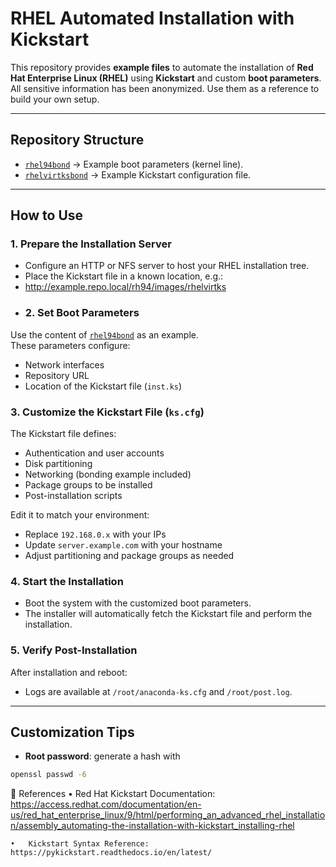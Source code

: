 # RHEL Automated Installation with Kickstart

This repository provides **example files** to automate the installation of **Red Hat Enterprise Linux (RHEL)** using **Kickstart** and custom **boot parameters**.  
All sensitive information has been anonymized. Use them as a reference to build your own setup.

---

## Repository Structure

- [`rhel94bond`](prm/rhel94bond.prm) → Example boot parameters (kernel line).  
- [`rhelvirtksbond`](kickstart/rhelvirtksbond) → Example Kickstart configuration file.

---

## How to Use

### 1. Prepare the Installation Server
- Configure an HTTP or NFS server to host your RHEL installation tree.  
- Place the Kickstart file in a known location, e.g.:
- http://example.repo.local/rh94/images/rhelvirtks
- ### 2. Set Boot Parameters
Use the content of [`rhel94bond`](prm/rhel94bond.prm) as an example.  
These parameters configure:
- Network interfaces
- Repository URL
- Location of the Kickstart file (`inst.ks`)

### 3. Customize the Kickstart File (`ks.cfg`)
The Kickstart file defines:
- Authentication and user accounts
- Disk partitioning
- Networking (bonding example included)
- Package groups to be installed
- Post-installation scripts

Edit it to match your environment:
- Replace `192.168.0.x` with your IPs
- Update `server.example.com` with your hostname
- Adjust partitioning and package groups as needed

### 4. Start the Installation
- Boot the system with the customized boot parameters.  
- The installer will automatically fetch the Kickstart file and perform the installation.  

### 5. Verify Post-Installation
After installation and reboot:
- Logs are available at `/root/anaconda-ks.cfg` and `/root/post.log`.

---

## Customization Tips
- **Root password**: generate a hash with  
```bash
openssl passwd -6
```

📖 References
	•	Red Hat Kickstart Documentation: https://access.redhat.com/documentation/en-us/red_hat_enterprise_linux/9/html/performing_an_advanced_rhel_installation/assembly_automating-the-installation-with-kickstart_installing-rhel
  
	•	Kickstart Syntax Reference: https://pykickstart.readthedocs.io/en/latest/
